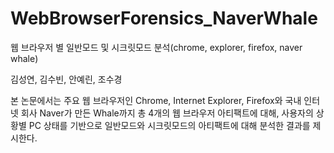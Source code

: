 # WebBrowserForensics_NaverWhale
웹 브라우저 별 일반모드 및 시크릿모드 분석(chrome, explorer, firefox, naver whale)


김성연, 김수빈, 안예린, 조수경

본 논문에서는 주요 웹 브라우저인 Chrome, Internet Explorer, Firefox와 국내 인터넷 회사 Naver가 만든 Whale까지 총 4개의 웹 브라우저 아티팩트에 대해, 사용자의 상황별 PC 상태를 기반으로 일반모드와 시크릿모드의 아티팩트에 대해 분석한 결과를 제시한다.
